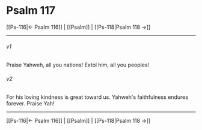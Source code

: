 # Psalm 117

[[Ps-116|← Psalm 116]] | [[Psalm]] | [[Ps-118|Psalm 118 →]]
***



###### v1 
Praise Yahweh, all you nations! Extol him, all you peoples! 

###### v2 
For his loving kindness is great toward us. Yahweh's faithfulness endures forever. Praise Yah!

***
[[Ps-116|← Psalm 116]] | [[Psalm]] | [[Ps-118|Psalm 118 →]]
